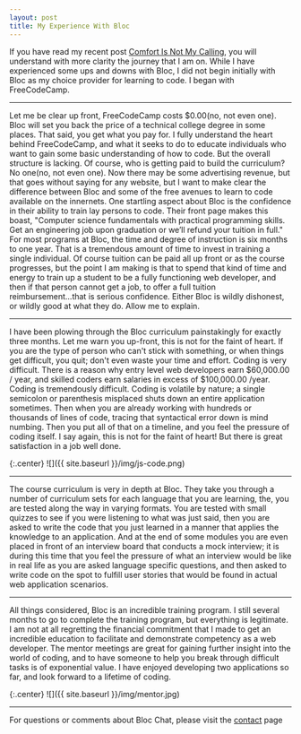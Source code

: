 ```yaml
---
layout: post
title: My Experience With Bloc
---
```


If you have read my recent post [Comfort Is Not My Calling](/2017/03/10/Comfort-Is-Not-My-Calling/), you will understand with more clarity the journey that I am on.  While I have experienced some ups and downs with Bloc, I did not begin initially with Bloc as my choice provider for learning to code.  I began with FreeCodeCamp.

---

Let me be clear up front, FreeCodeCamp costs $0.00(no, not even one).  Bloc will set you back the price of a technical college degree in some places.  That said, you get what you pay for.  I fully understand the heart behind FreeCodeCamp, and what it seeks to do to educate individuals who want to gain some basic understanding of how to code.  But the overall structure is lacking.  Of course, who is getting paid to build the curriculum?  No one(no, not even one).  Now there may be some advertising revenue, but that goes without saying for any website, but I want to make clear the difference between Bloc and some of the free avenues to learn to code available on the innernets.  One startling aspect about Bloc is the confidence in their ability to train lay persons to code.  Their front page makes this boast, "Computer science fundamentals with practical programming skills. Get an engineering job upon graduation or we’ll refund your tuition in full."  For most programs at Bloc, the time and degree of instruction is six months to one year.  That is a tremendous amount of time to invest in training a single individual.  Of course tuition can be paid all up front or as the course progresses, but the point I am making is that to spend that kind of time and energy to train up a student to be a fully functioning web developer, and then if that person cannot get a job, to offer a full tuition reimbursement...that is serious confidence.  Either Bloc is wildly dishonest, or wildly good at what they do.  Allow me to explain.
___
I have been plowing through the Bloc curriculum painstakingly for exactly three months.  Let me warn you up-front, this is not for the faint of heart.  If you are the type of person who can't stick with something, or when things get difficult, you quit; don't even waste your time and effort.  Coding is very difficult.  There is a reason why entry level web developers earn $60,000.00 / year, and skilled coders earn salaries in excess of $100,000.00 /year. Coding is tremendously difficult.  Coding is volatile by nature; a single semicolon or parenthesis misplaced shuts down an entire application sometimes.  Then when you are already working with hundreds or thousands of lines of code, tracing that syntactical error down is mind numbing.  Then you put all of that on a timeline, and you feel the pressure of coding itself.  I say again, this is not for the faint of heart!  But there is great satisfaction in a job well done.

{:.center} 
![]({{ site.baseurl }}/img/js-code.png)

---

The course curriculum is very in depth at Bloc.  They take you through a number of curriculum sets for each language that you are learning, the, you are tested along the way in varying formats.  You are tested with small quizzes to see if you were listening to what was just said, then you are asked to write the code that you just learned in a manner that applies the knowledge to an application.  And at the end of some modules you are even placed in front of an interview board that conducts a mock interview; it is during this time that you feel the pressure of what an interview would be like in real life as you are asked language specific questions, and then asked to write code on the spot to fulfill user stories that would be found in actual web application scenarios.

---

All things considered, Bloc is an incredible training program.  I still several months to go to complete the training program, but everything is legitimate.  I am not at all regretting the financial commitment that I made to get an incredible education to facilitate and demonstrate competency as a web developer.  The mentor meetings are great for gaining further insight into the world of coding, and to have someone to help you break through difficult tasks is of exponential value.  I have enjoyed developing two applications so far, and look forward to a lifetime of coding.

{:.center} 
![]({{ site.baseurl }}/img/mentor.jpg)

---
For questions or comments about Bloc Chat, please visit the [contact](/contact/) page